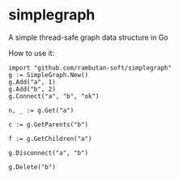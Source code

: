 # simplegraph
 A simple thread-safe graph data structure in Go


How to use it:
```
import "github.com/rambutan-soft/simplegraph"
g := SimpleGraph.New()
g.Add("a", 1)
g.Add("b", 2)
g.Connect("a", "b", "ok")

n, _ := g.Get("a")

c := g.GetParents("b")

f := g.GetChildren("a")

g.Disconnect("a", "b")

g.Delete("b")
```